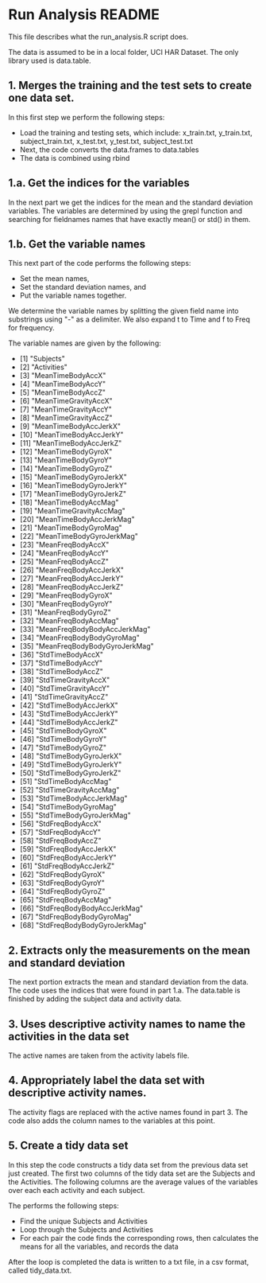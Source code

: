 # Run Analysis README

This file describes what the run_analysis.R script does.

The data is assumed to be in a local folder, UCI HAR Dataset.  The only library used is data.table.  

## 1. Merges the training and the test sets to create one data set.

In this first step we perform the following steps:

* Load the training and testing sets, which include: x_train.txt, y_train.txt, subject_train.txt, x_test.txt, y_test.txt, subject_test.txt
* Next, the code converts the data.frames to data.tables
* The data is combined using rbind

## 1.a. Get the indices for the variables

In the next part we get the indices for the mean and the standard deviation variables.  The variables are determined by using the grepl function and searching for fieldnames names that have exactly mean() or std() in them.  

## 1.b. Get the variable names

This next part of the code performs the following steps:

* Set the mean names,
* Set the standard deviation names, and 
* Put the variable names together.

We determine the variable names by splitting the given field name into substrings using "-" as a delimiter.  We also expand t to Time and f to Freq for frequency.

The variable names are given by the following:

* [1] "Subjects"                   
* [2] "Activities"                 
* [3] "MeanTimeBodyAccX"           
* [4] "MeanTimeBodyAccY"           
* [5] "MeanTimeBodyAccZ"           
* [6] "MeanTimeGravityAccX"        
* [7] "MeanTimeGravityAccY"        
* [8] "MeanTimeGravityAccZ"        
* [9] "MeanTimeBodyAccJerkX"       
* [10] "MeanTimeBodyAccJerkY"       
* [11] "MeanTimeBodyAccJerkZ"       
* [12] "MeanTimeBodyGyroX"          
* [13] "MeanTimeBodyGyroY"          
* [14] "MeanTimeBodyGyroZ"          
* [15] "MeanTimeBodyGyroJerkX"      
* [16] "MeanTimeBodyGyroJerkY"      
* [17] "MeanTimeBodyGyroJerkZ"      
* [18] "MeanTimeBodyAccMag"         
* [19] "MeanTimeGravityAccMag"      
* [20] "MeanTimeBodyAccJerkMag"     
* [21] "MeanTimeBodyGyroMag"        
* [22] "MeanTimeBodyGyroJerkMag"    
* [23] "MeanFreqBodyAccX"           
* [24] "MeanFreqBodyAccY"           
* [25] "MeanFreqBodyAccZ"           
* [26] "MeanFreqBodyAccJerkX"       
* [27] "MeanFreqBodyAccJerkY"       
* [28] "MeanFreqBodyAccJerkZ"       
* [29] "MeanFreqBodyGyroX"          
* [30] "MeanFreqBodyGyroY"          
* [31] "MeanFreqBodyGyroZ"          
* [32] "MeanFreqBodyAccMag"         
* [33] "MeanFreqBodyBodyAccJerkMag" 
* [34] "MeanFreqBodyBodyGyroMag"    
* [35] "MeanFreqBodyBodyGyroJerkMag"
* [36] "StdTimeBodyAccX"            
* [37] "StdTimeBodyAccY"            
* [38] "StdTimeBodyAccZ"            
* [39] "StdTimeGravityAccX"         
* [40] "StdTimeGravityAccY"         
* [41] "StdTimeGravityAccZ"         
* [42] "StdTimeBodyAccJerkX"        
* [43] "StdTimeBodyAccJerkY"        
* [44] "StdTimeBodyAccJerkZ"        
* [45] "StdTimeBodyGyroX"           
* [46] "StdTimeBodyGyroY"           
* [47] "StdTimeBodyGyroZ"           
* [48] "StdTimeBodyGyroJerkX"       
* [49] "StdTimeBodyGyroJerkY"       
* [50] "StdTimeBodyGyroJerkZ"       
* [51] "StdTimeBodyAccMag"          
* [52] "StdTimeGravityAccMag"       
* [53] "StdTimeBodyAccJerkMag"      
* [54] "StdTimeBodyGyroMag"         
* [55] "StdTimeBodyGyroJerkMag"     
* [56] "StdFreqBodyAccX"            
* [57] "StdFreqBodyAccY"            
* [58] "StdFreqBodyAccZ"            
* [59] "StdFreqBodyAccJerkX"        
* [60] "StdFreqBodyAccJerkY"        
* [61] "StdFreqBodyAccJerkZ"        
* [62] "StdFreqBodyGyroX"           
* [63] "StdFreqBodyGyroY"           
* [64] "StdFreqBodyGyroZ"           
* [65] "StdFreqBodyAccMag"          
* [66] "StdFreqBodyBodyAccJerkMag"  
* [67] "StdFreqBodyBodyGyroMag"     
* [68] "StdFreqBodyBodyGyroJerkMag" 


## 2. Extracts only the measurements on the mean and standard deviation

The next portion extracts the mean and standard deviation from the data.  The code uses the indices that were found in part 1.a.  The data.table is finished by adding the subject data and activity data.


## 3. Uses descriptive activity names to name the activities in the data set

The active names are taken from the activity labels file. 


## 4. Appropriately label the data set with descriptive activity names. 

The activity flags are replaced with the active names found in part 3.  The code also adds the column names to the variables at this point.  

## 5. Create a tidy data set

In this step the code constructs a tidy data set from the previous data set just created.  The first two columns of the tidy data set are the Subjects and the Activities.  The following columns are the average values of the variables over each each activity and each subject. 

The performs the following steps:

* Find the unique Subjects and Activities
* Loop through the Subjects and Activities
* For each pair the code finds the corresponding rows,  then calculates the means for all the variables, and records the data

After the loop is completed the data is written to a txt file, in a csv format, called tidy_data.txt.